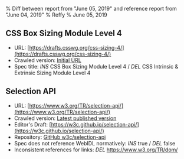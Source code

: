 % Diff between report from "June 05, 2019" and reference report from "June 04, 2019"
% Reffy
% June 05, 2019

## CSS Box Sizing Module Level 4

- URL: [https://drafts.csswg.org/css-sizing-4/](https://drafts.csswg.org/css-sizing-4/)
- Crawled version: [Initial URL](https://drafts.csswg.org/css-sizing-4/)
- Spec title: *INS* CSS Box Sizing Module Level 4 / *DEL* CSS Intrinsic & Extrinsic Sizing Module Level 4


## Selection API

- URL: [https://www.w3.org/TR/selection-api/](https://www.w3.org/TR/selection-api/)
- Crawled version: [Latest published version](https://www.w3.org/TR/2019/WD-selection-api-20190604/)
- Editor's Draft: [https://w3c.github.io/selection-api/](https://w3c.github.io/selection-api/)
- Repository: [GitHub w3c/selection-api](https://github.com/w3c/selection-api)
- Spec does not reference WebIDL normatively: *INS* true / *DEL* false
- Inconsistent references for links: *DEL* https://www.w3.org/TR/dom/


